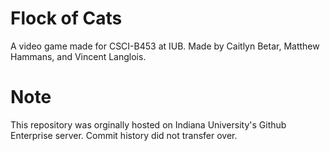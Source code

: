 # Flock of Cats
A video game made for CSCI-B453 at IUB. Made by Caitlyn Betar, Matthew Hammans, and Vincent Langlois.

# Note
This repository was orginally hosted on Indiana University's Github Enterprise server. Commit history did not transfer over.
